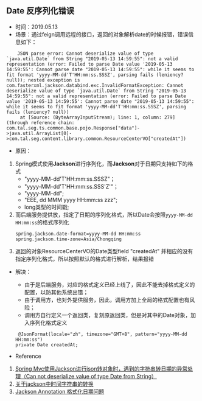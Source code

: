 ## Date 反序列化错误

+ 时间：2019.05.13
+ 场景：通过feign调用远程的接口，返回的对象解析date的时候报错，错误信息如下：

```
    JSON parse error: Cannot deserialize value of type `java.util.Date` from String "2019-05-13 14:59:55": not a valid representation (error: Failed to parse Date value '2019-05-13 14:59:55': Cannot parse date "2019-05-13 14:59:55": while it seems to fit format 'yyyy-MM-dd'T'HH:mm:ss.SSSZ', parsing fails (leniency? null)); nested exception is com.fasterxml.jackson.databind.exc.InvalidFormatException: Cannot deserialize value of type `java.util.Date` from String "2019-05-13 14:59:55": not a valid representation (error: Failed to parse Date value '2019-05-13 14:59:55': Cannot parse date "2019-05-13 14:59:55": while it seems to fit format 'yyyy-MM-dd'T'HH:mm:ss.SSSZ', parsing fails (leniency? null))
     at [Source: (ByteArrayInputStream); line: 1, column: 279] (through reference chain: com.tal.seg.ts.common.base.pojo.Response["data"]->java.util.ArrayList[0]->com.tal.seg.content.library.common.ResourceCenterVO["createdAt"])
```

+ 原因：
1. Spring模式使用**Jackson**进行序列化，而**Jackson**对于日期只支持如下的格式
	+ "yyyy-MM-dd'T'HH:mm:ss.SSSZ"；
	+ "yyyy-MM-dd'T'HH:mm:ss.SSS'Z'"；
	+ "yyyy-MM-dd";
	+ "EEE, dd MMM yyyy HH:mm:ss zzz";
	+ long类型的时间戳;
2. 而后端服务提供放，指定了日期的序列化格式，所以Date会按照```yyyy-MM-dd HH:mm:ss```的格式序列化
    ```
    spring.jackson.date-format=yyyy-MM-dd HH:mm:ss
    spring.jackson.time-zone=Asia/Chongqing
    ```
3. 返回的对象ResourceCenterVO的Date类型field "createdAt" 并相应的没有指定序列化格式，所以按照默认的格式进行解析，结果报错

+ 解决：
	+ 由于是后端服务，对应的格式定义已经上线了，因此不能去掉格式定义的配置，以防其他系统出错；
	+ 由于调用方，也对外提供服务，因此，调用方加上全局的格式配置也有风险；
	+ 调用方自行定义一个返回类，复刻原返回类，但是对其中的Date对象，加入序列化格式定义
	```
	 @JsonFormat(locale="zh", timezone="GMT+8", pattern="yyyy-MM-dd HH:mm:ss")
    private Date createdAt;
	```

+ Reference
1. [Spring Mvc使用Jackson进行json转对象时，遇到的字符串转日期的异常处理（Can not deserialize value of type Date from String）](https://blog.csdn.net/qq906627950/article/details/79503801)
2. [关于jackson中时间字符串的转换](https://blog.csdn.net/masquejava/article/details/10556281)
3. [Jackson Annotation 格式化日期问题](https://shuidongliu.iteye.com/blog/2177332)



